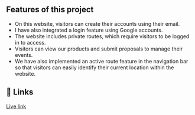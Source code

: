 ## Features of this project

- On this website, visitors can create their accounts using their email.
- I have also integrated a login feature using Google accounts.
- The website includes private routes, which require visitors to be logged in to access.
- Visitors can view our products and submit proposals to manage their events.
- We have also implemented an active route feature in the navigation bar so that visitors can easily identify their current location within the website.
<!-- - In this website visitor can create her/him account with email.
- We have also added login feture with google account.
- In this website, I have create privet routes.If visitor want to visit privet routes he must be logged in .
- Visitor can see our products and send us proposal for menage her/him events.
- i have also added active route feture in navbar.So visitors can see which route he/she is in now -->

## 🔗 Links

[Live link](https://superficial-cover.surge.sh/)
